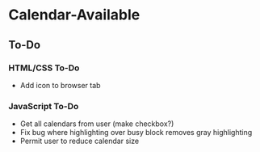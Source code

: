 # Calendar-Available

## To-Do

### HTML/CSS To-Do
- Add icon to browser tab

### JavaScript To-Do
- Get all calendars from user (make checkbox?)
- Fix bug where highlighting over busy block removes gray highlighting
- Permit user to reduce calendar size